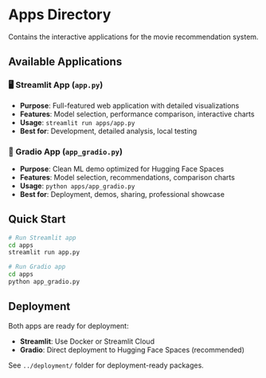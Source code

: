 # Apps Directory

Contains the interactive applications for the movie recommendation system.

## Available Applications

### 🖥️ Streamlit App (`app.py`)
- **Purpose**: Full-featured web application with detailed visualizations
- **Features**: Model selection, performance comparison, interactive charts
- **Usage**: `streamlit run apps/app.py`
- **Best for**: Development, detailed analysis, local testing

### 🎯 Gradio App (`app_gradio.py`)  
- **Purpose**: Clean ML demo optimized for Hugging Face Spaces
- **Features**: Model selection, recommendations, comparison charts
- **Usage**: `python apps/app_gradio.py`
- **Best for**: Deployment, demos, sharing, professional showcase

## Quick Start

```bash
# Run Streamlit app
cd apps
streamlit run app.py

# Run Gradio app  
cd apps
python app_gradio.py
```

## Deployment

Both apps are ready for deployment:
- **Streamlit**: Use Docker or Streamlit Cloud
- **Gradio**: Direct deployment to Hugging Face Spaces (recommended)

See `../deployment/` folder for deployment-ready packages.